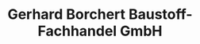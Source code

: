 ---
title: "Gerhard Borchert Baustoff-Fachhandel GmbH"
url: /velten/gerhard-borchert-baustoff-fachhandel-gmbh/
shop: Baumarkt
---